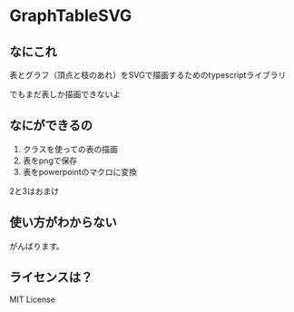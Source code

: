 
# GraphTableSVG

## なにこれ
表とグラフ（頂点と枝のあれ）をSVGで描画するためのtypescriptライブラリ

でもまだ表しか描画できないよ

## なにができるの
1. クラスを使っての表の描画
2. 表をpngで保存
3. 表をpowerpointのマクロに変換

2と3はおまけ

## 使い方がわからない
がんばります。

## ライセンスは？
MIT License